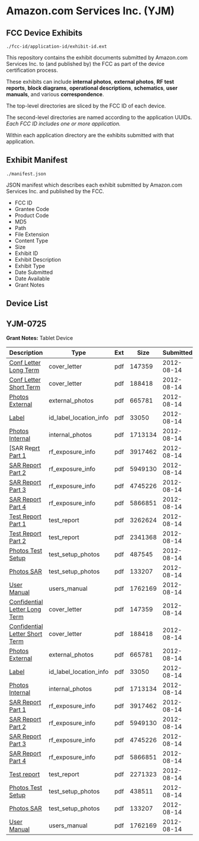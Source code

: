 # Amazon.com Services Inc. (YJM)
## FCC Device Exhibits

```
./fcc-id/application-id/exhibit-id.ext
```

This repository contains the exhibit documents submitted by Amazon.com Services Inc. to (and published by) the FCC as part of the device certification process.

These exhibits can include **internal photos**, **external photos**, **RF test reports**, **block diagrams**, **operational descriptions**, **schematics**, **user manuals**, and various **correspondence**.

The top-level directories are sliced by the FCC ID of each device.

The second-level directories are named according to the application UUIDs. *Each FCC ID includes one or more application.*

Within each application directory are the exhibits submitted with that application. 

## Exhibit Manifest

```
./manifest.json
```

JSON manifest which describes each exhibit submitted by Amazon.com Services Inc. and published by the FCC.

- FCC ID
- Grantee Code
- Product Code
- MD5
- Path
- File Extension
- Content Type
- Size
- Exhibit ID
- Exhibit Description
- Exhibit Type
- Date Submitted
- Date Available
- Grant Notes

## Device List
## YJM-0725
**Grant Notes:** Tablet Device

| Description | Type | Ext | Size | Submitted | Available |
| ----------- | ---- | --- | ---- | --------- | --------- |
| [Conf Letter Long Term](YJM-0725/fb703fb4e154804575537b181c2fe4ce/1766057.pdf) | cover_letter | pdf | 147359 | 2012-08-14 | 2012-08-14 |
| [Conf Letter Short Term](YJM-0725/fb703fb4e154804575537b181c2fe4ce/1766058.pdf) | cover_letter | pdf | 188418 | 2012-08-14 | 2012-08-14 |
| [Photos External](YJM-0725/fb703fb4e154804575537b181c2fe4ce/1766066.pdf) | external_photos | pdf | 665781 | 2012-08-14 | 2012-12-22 |
| [Label](YJM-0725/fb703fb4e154804575537b181c2fe4ce/1766050.pdf) | id_label_location_info | pdf | 33050 | 2012-08-14 | 2012-08-14 |
| [Photos Internal](YJM-0725/fb703fb4e154804575537b181c2fe4ce/1766075.pdf) | internal_photos | pdf | 1713134 | 2012-08-14 | 2012-12-22 |
| [SAR Re[prt Part 1](YJM-0725/fb703fb4e154804575537b181c2fe4ce/1766053.pdf) | rf_exposure_info | pdf | 3917462 | 2012-08-14 | 2012-08-14 |
| [SAR Report Part 2](YJM-0725/fb703fb4e154804575537b181c2fe4ce/1766054.pdf) | rf_exposure_info | pdf | 5949130 | 2012-08-14 | 2012-08-14 |
| [SAR Report Part 3](YJM-0725/fb703fb4e154804575537b181c2fe4ce/1766055.pdf) | rf_exposure_info | pdf | 4745226 | 2012-08-14 | 2012-08-14 |
| [SAR Report Part 4](YJM-0725/fb703fb4e154804575537b181c2fe4ce/1766056.pdf) | rf_exposure_info | pdf | 5866851 | 2012-08-14 | 2012-08-14 |
| [Test Report Part 1](YJM-0725/fb703fb4e154804575537b181c2fe4ce/1766109.pdf) | test_report | pdf | 3262624 | 2012-08-14 | 2012-08-14 |
| [Test Report Part 2](YJM-0725/fb703fb4e154804575537b181c2fe4ce/1766110.pdf) | test_report | pdf | 2341368 | 2012-08-14 | 2012-08-14 |
| [Photos Test Setup](YJM-0725/fb703fb4e154804575537b181c2fe4ce/1766070.pdf) | test_setup_photos | pdf | 487545 | 2012-08-14 | 2012-12-22 |
| [Photos SAR](YJM-0725/fb703fb4e154804575537b181c2fe4ce/1766074.pdf) | test_setup_photos | pdf | 133207 | 2012-08-14 | 2012-12-22 |
| [User Manual](YJM-0725/fb703fb4e154804575537b181c2fe4ce/1766079.pdf) | users_manual | pdf | 1762169 | 2012-08-14 | 2012-12-22 |
| [Confidential Letter Long Term](YJM-0725/f004919f37cbe087360c6109a1eb9724/1766057.pdf) | cover_letter | pdf | 147359 | 2012-08-14 | 2012-08-14 |
| [Confidential Letter Short Term](YJM-0725/f004919f37cbe087360c6109a1eb9724/1766058.pdf) | cover_letter | pdf | 188418 | 2012-08-14 | 2012-08-14 |
| [Photos External](YJM-0725/f004919f37cbe087360c6109a1eb9724/1766066.pdf) | external_photos | pdf | 665781 | 2012-08-14 | 2012-12-22 |
| [Label](YJM-0725/f004919f37cbe087360c6109a1eb9724/1766050.pdf) | id_label_location_info | pdf | 33050 | 2012-08-14 | 2012-08-14 |
| [Photos Internal](YJM-0725/f004919f37cbe087360c6109a1eb9724/1766075.pdf) | internal_photos | pdf | 1713134 | 2012-08-14 | 2012-12-22 |
| [SAR Report Part 1](YJM-0725/f004919f37cbe087360c6109a1eb9724/1766053.pdf) | rf_exposure_info | pdf | 3917462 | 2012-08-14 | 2012-08-14 |
| [SAR Report Part 2](YJM-0725/f004919f37cbe087360c6109a1eb9724/1766054.pdf) | rf_exposure_info | pdf | 5949130 | 2012-08-14 | 2012-08-14 |
| [SAR Report Part 3](YJM-0725/f004919f37cbe087360c6109a1eb9724/1766055.pdf) | rf_exposure_info | pdf | 4745226 | 2012-08-14 | 2012-08-14 |
| [SAR Report Part 4](YJM-0725/f004919f37cbe087360c6109a1eb9724/1766056.pdf) | rf_exposure_info | pdf | 5866851 | 2012-08-14 | 2012-08-14 |
| [Test report](YJM-0725/f004919f37cbe087360c6109a1eb9724/1766101.pdf) | test_report | pdf | 2271323 | 2012-08-14 | 2012-08-14 |
| [Photos Test Setup](YJM-0725/f004919f37cbe087360c6109a1eb9724/1766103.pdf) | test_setup_photos | pdf | 438511 | 2012-08-14 | 2012-12-22 |
| [Photos SAR](YJM-0725/f004919f37cbe087360c6109a1eb9724/1766074.pdf) | test_setup_photos | pdf | 133207 | 2012-08-14 | 2012-12-22 |
| [User Manual](YJM-0725/f004919f37cbe087360c6109a1eb9724/1766079.pdf) | users_manual | pdf | 1762169 | 2012-08-14 | 2012-12-22 |
